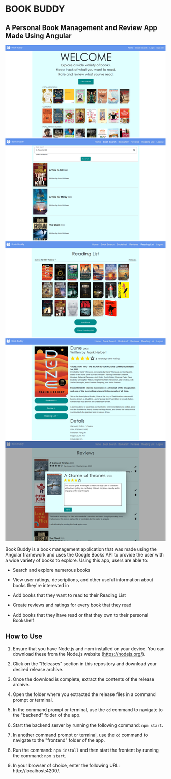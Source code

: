 # BOOK BUDDY 
## A Personal Book Management and Review App Made Using Angular

![Book Buddy Home Page](screenshots/home-page.png)
![Book Buddy Home Page](screenshots/book-search.png)
![Book Buddy Home Page](screenshots/reading-list.png)
![Book Buddy Home Page](screenshots/book-info.png)
![Book Buddy Home Page](screenshots/create-reviews.png)

Book Buddy is a book management application that was made using the Angular framework and uses the Google Books API to provide the user with a wide variety of books to explore. Using this app, users are able to:

* Search and explore numerous books

* View user ratings, descriptions, and other useful information about books they're interested in

* Add books that they want to read to their Reading List

* Create reviews and ratings for every book that they read

* Add books that they have read or that they own to their personal Bookshelf


## How to Use

1. Ensure that you have Node.js and npm installed on your device. You can download these from the Node.js website (https://nodejs.org/).

2. Click on the "Releases" section in this repository and download your desired release archive.

3. Once the download is complete, extract the contents of the release archive.

4. Open the folder where you extracted the release files in a command prompt or terminal.

5. In the command prompt or terminal, use the `cd` command to navigate to the "backend" folder of the app.

6. Start the backend server by running the following command: `npm start`.

7. In another command prompt or terminal, use the `cd` command to navigate to the "frontend" folder of the app.

8. Run the command: `npm install` and then start the frontent by running the command: `npm start`.

9. In your browser of choice, enter the following URL: http://localhost:4200/.